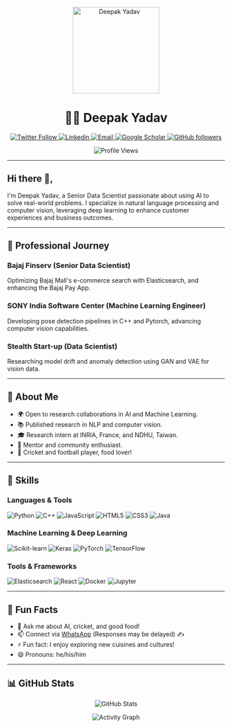 <!-- Header -->
<p align="center">
  <img src="https://your-logo-url" alt="Deepak Yadav" width="200"/>
</p>

<h1 align="center">👨‍💻 Deepak Yadav</h1>

<p align="center">
  <a href="https://twitter.com/deepak842705">
    <img src="https://img.shields.io/twitter/follow/deepak842705?style=social&logo=twitter" alt="Twitter Follow">
  </a>
  <a href="https://www.linkedin.com/in/deepak2233/">
    <img src="https://img.shields.io/badge/-deepak2233-blue?style=flat-square&logo=Linkedin&logoColor=white" alt="Linkedin">
  </a>
  <a href="mailto:deepak842705@gmail.com">
    <img src="https://img.shields.io/badge/-Email-c14438?style=flat-square&logo=Gmail&logoColor=white" alt="Email">
  </a>
  <a href="https://scholar.google.com/citations?user=cdrnT0MAAAAJ&hl=en">
    <img src="https://img.shields.io/badge/-Google Scholar-4285F4?style=flat-square&logo=google-scholar&logoColor=white" alt="Google Scholar">
  </a>
  <a href="https://github.com/deepak2233/?tab=follow">
    <img src="https://img.shields.io/github/followers/deepak2233?label=Follow&style=social" alt="GitHub followers">
  </a>
</p>

<p align="center">
  <img src="https://komarev.com/ghpvc/?username=deepak2233&style=flat&labelColor=red&logo=github&label=Profile+Views&color=971901" alt="Profile Views">
</p>

---

<!-- Introduction -->
## Hi there 👋,

I'm Deepak Yadav, a Senior Data Scientist passionate about using AI to solve real-world problems. I specialize in natural language processing and computer vision, leveraging deep learning to enhance customer experiences and business outcomes.

---

<!-- Professional Journey -->
## 🚀 Professional Journey

### Bajaj Finserv (Senior Data Scientist)
Optimizing Bajaj Mall's e-commerce search with Elasticsearch, and enhancing the Bajaj Pay App.

### SONY India Software Center (Machine Learning Engineer)
Developing pose detection pipelines in C++ and Pytorch, advancing computer vision capabilities.

### Stealth Start-up (Data Scientist)
Researching model drift and anomaly detection using GAN and VAE for vision data.

---

<!-- About -->
## 🌟 About Me

- 🌍 Open to research collaborations in AI and Machine Learning.
- 📚 Published research in NLP and computer vision.
- 🎓 Research intern at INRIA, France, and NDHU, Taiwan.
- 🌱 Mentor and community enthusiast.
- 🏏 Cricket and football player, food lover!

---

<!-- Skills -->
## 💪 Skills 

### Languages & Tools
<img src="https://img.shields.io/badge/Python-3776AB?style=flat-square&logo=python&logoColor=white" alt="Python">
<img src="https://img.shields.io/badge/C++-00599C?style=flat-square&logo=c%2B%2B&logoColor=white" alt="C++">
<img src="https://img.shields.io/badge/JavaScript-F7DF1E?style=flat-square&logo=javascript&logoColor=black" alt="JavaScript">
<img src="https://img.shields.io/badge/HTML5-E34F26?style=flat-square&logo=html5&logoColor=white" alt="HTML5">
<img src="https://img.shields.io/badge/CSS3-1572B6?style=flat-square&logo=css3&logoColor=white" alt="CSS3">
<img src="https://img.shields.io/badge/Java-007396?style=flat-square&logo=java&logoColor=white" alt="Java">

### Machine Learning & Deep Learning
<img src="https://img.shields.io/badge/Scikit--learn-F7931E?style=flat-square&logo=scikit-learn&logoColor=white" alt="Scikit-learn">
<img src="https://img.shields.io/badge/Keras-D00000?style=flat-square&logo=keras&logoColor=white" alt="Keras">
<img src="https://img.shields.io/badge/PyTorch-EE4C2C?style=flat-square&logo=pytorch&logoColor=white" alt="PyTorch">
<img src="https://img.shields.io/badge/TensorFlow-FF6F00?style=flat-square&logo=tensorflow&logoColor=white" alt="TensorFlow">

### Tools & Frameworks
<img src="https://img.shields.io/badge/Elasticsearch-005571?style=flat-square&logo=elasticsearch&logoColor=white" alt="Elasticsearch">
<img src="https://img.shields.io/badge/React-61DAFB?style=flat-square&logo=react&logoColor=white" alt="React">
<img src="https://img.shields.io/badge/Docker-2496ED?style=flat-square&logo=docker&logoColor=white" alt="Docker">
<img src="https://img.shields.io/badge/Jupyter-F37626?style=flat-square&logo=jupyter&logoColor=white" alt="Jupyter">

---

<!-- Fun Facts -->
## 🌟 Fun Facts

- 💬 Ask me about AI, cricket, and good food!
- 📫 Connect via [WhatsApp](https://wa.me/918427059627) (Responses may be delayed) ✍️
- ⚡ Fun fact: I enjoy exploring new cuisines and cultures!
- 😄 Pronouns: he/his/him

---

<!-- GitHub Stats -->
## 📊 GitHub Stats

<p align="center">
  <img src="https://github-readme-stats.vercel.app/api?username=deepak2233&show_icons=true&theme=tokyonight" alt="GitHub Stats">
</p>

<p align="center">
  <img src="https://activity-graph.herokuapp.com/graph?username=deepak2233&theme=react-dark&area=true" alt="Activity Graph">
</p>

<!-- End -->
